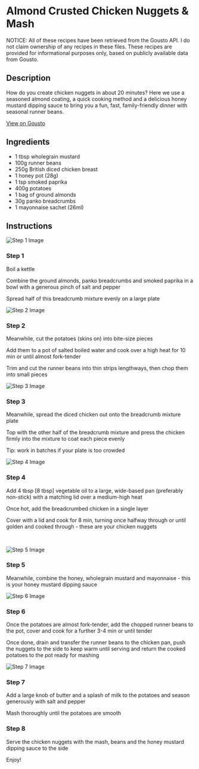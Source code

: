 # Almond Crusted Chicken Nuggets & Mash

NOTICE: All of these recipes have been retrieved from the Gousto API. I do not claim ownership of any recipes in these files. These recipes are provided for informational purposes only, based on publicly available data from Gousto.

## Description

How do you create chicken nuggets in about 20 minutes? Here we use a seasoned almond coating, a quick cooking method and a delicious honey mustard dipping sauce to bring you a fun, fast, family-friendly dinner with seasonal runner beans. 

[View on Gousto](https://www.gousto.co.uk/recipes/cookbook/almond-crusted-chicken-nuggets-mash)

## Ingredients

- 1 tbsp wholegrain mustard
- 100g runner beans
- 250g British diced chicken breast
- 1 honey pot (28g)
- 1 tsp smoked paprika 
- 400g potatoes
- 1 bag of ground almonds
- 30g panko breadcrumbs
- 1 mayonnaise sachet (26ml)

## Instructions

![Step 1 Image](https://production-media.gousto.co.uk/cms/recipe-step-image/559_step-1-x200.jpg)

### Step 1

Boil a kettle


Combine the ground almonds, panko&nbsp;breadcrumbs and smoked paprika in a bowl with a generous pinch of salt and pepper


Spread half of this breadcrumb mixture evenly on a large plate

![Step 2 Image](https://production-media.gousto.co.uk/cms/recipe-step-image/559_step-2-x200.jpg)

### Step 2

Meanwhile, cut the potatoes (skins on) into bite-size pieces


Add them to a pot of salted boiled water and cook over a high heat for 10 min or until&nbsp;almost fork-tender


Trim and cut the runner beans into thin strips lengthways, then chop them into small pieces

![Step 3 Image](https://production-media.gousto.co.uk/cms/recipe-step-image/559_step-3-x200.jpg)

### Step 3

Meanwhile, spread the diced chicken out onto the breadcrumb mixture plate


Top with the other half of the breadcrumb mixture and press the chicken firmly into the mixture to coat each piece evenly


Tip: work in batches if your plate is too crowded

![Step 4 Image](https://production-media.gousto.co.uk/cms/recipe-step-image/559_step-4-x200.jpg)

### Step 4

Add 4 tbsp <span class="text-danger">[8 tbsp]</span>&nbsp;vegetable&nbsp;oil to a large, wide-based pan (preferably non-stick) with a matching lid over a medium-high heat


Once&nbsp;hot, add the breadcrumbed chicken in a single layer&nbsp;


Cover&nbsp;with a lid and cook for 8 min, turning once halfway through or until golden and cooked through - these are your chicken nuggets&nbsp;


&nbsp;

![Step 5 Image](https://production-media.gousto.co.uk/cms/recipe-step-image/559_step-5-x200.jpg)

### Step 5

Meanwhile, combine the honey, wholegrain mustard and mayonnaise - this is your honey mustard dipping sauce

![Step 6 Image](https://production-media.gousto.co.uk/cms/recipe-step-image/559_step-6-x200.jpg)

### Step 6

Once the potatoes are almost fork-tender, add the&nbsp;chopped runner beans to the pot, cover and cook for a further 3-4 min or until tender


Once done, drain and transfer the runner beans to the chicken pan, push the nuggets to the side to keep warm until serving and return the cooked potatoes to the pot ready for mashing&nbsp;

![Step 7 Image](https://production-media.gousto.co.uk/cms/recipe-step-image/559_step-7-x200.jpg)

### Step 7

Add a large knob of butter and a splash of milk to the potatoes and season generously with salt and pepper


Mash thoroughly until the potatoes are smooth

### Step 8

Serve the chicken nuggets with the mash, beans and the honey mustard dipping sauce to the side


Enjoy!

